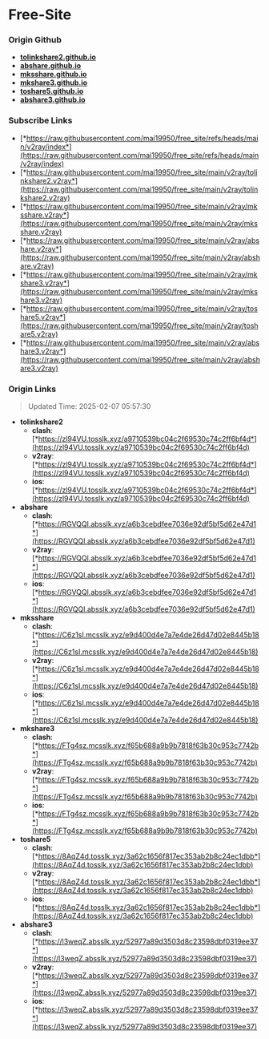 # Free-Site

### Origin Github

- [**tolinkshare2.github.io**](https://github.com/tolinkshare2/tolinkshare2.github.io)
- [**abshare.github.io**](https://github.com/abshare/abshare.github.io)
- [**mksshare.github.io**](https://github.com/mksshare/mksshare.github.io)
- [**mkshare3.github.io**](https://github.com/mkshare3/mkshare3.github.io)
- [**toshare5.github.io**](https://github.com/toshare5/toshare5.github.io)
- [**abshare3.github.io**](https://github.com/abshare3/abshare3.github.io)

### Subscribe Links

- [*https://raw.githubusercontent.com/mai19950/free_site/refs/heads/main/v2ray/index*](https://raw.githubusercontent.com/mai19950/free_site/refs/heads/main/v2ray/index)
- [*https://raw.githubusercontent.com/mai19950/free_site/main/v2ray/tolinkshare2.v2ray*](https://raw.githubusercontent.com/mai19950/free_site/main/v2ray/tolinkshare2.v2ray)
- [*https://raw.githubusercontent.com/mai19950/free_site/main/v2ray/mksshare.v2ray*](https://raw.githubusercontent.com/mai19950/free_site/main/v2ray/mksshare.v2ray)
- [*https://raw.githubusercontent.com/mai19950/free_site/main/v2ray/abshare.v2ray*](https://raw.githubusercontent.com/mai19950/free_site/main/v2ray/abshare.v2ray)
- [*https://raw.githubusercontent.com/mai19950/free_site/main/v2ray/mkshare3.v2ray*](https://raw.githubusercontent.com/mai19950/free_site/main/v2ray/mkshare3.v2ray)
- [*https://raw.githubusercontent.com/mai19950/free_site/main/v2ray/toshare5.v2ray*](https://raw.githubusercontent.com/mai19950/free_site/main/v2ray/toshare5.v2ray)
- [*https://raw.githubusercontent.com/mai19950/free_site/main/v2ray/abshare3.v2ray*](https://raw.githubusercontent.com/mai19950/free_site/main/v2ray/abshare3.v2ray)

### Origin Links

> Updated Time: 2025-02-07 05:57:30

- **tolinkshare2**
  - **clash**: [*https://zl94VU.tosslk.xyz/a9710539bc04c2f69530c74c2ff6bf4d*](https://zl94VU.tosslk.xyz/a9710539bc04c2f69530c74c2ff6bf4d)
  - **v2ray**: [*https://zl94VU.tosslk.xyz/a9710539bc04c2f69530c74c2ff6bf4d*](https://zl94VU.tosslk.xyz/a9710539bc04c2f69530c74c2ff6bf4d)
  - **ios**: [*https://zl94VU.tosslk.xyz/a9710539bc04c2f69530c74c2ff6bf4d*](https://zl94VU.tosslk.xyz/a9710539bc04c2f69530c74c2ff6bf4d)
- **abshare**
  - **clash**: [*https://RGVQQl.absslk.xyz/a6b3cebdfee7036e92df5bf5d62e47d1*](https://RGVQQl.absslk.xyz/a6b3cebdfee7036e92df5bf5d62e47d1)
  - **v2ray**: [*https://RGVQQl.absslk.xyz/a6b3cebdfee7036e92df5bf5d62e47d1*](https://RGVQQl.absslk.xyz/a6b3cebdfee7036e92df5bf5d62e47d1)
  - **ios**: [*https://RGVQQl.absslk.xyz/a6b3cebdfee7036e92df5bf5d62e47d1*](https://RGVQQl.absslk.xyz/a6b3cebdfee7036e92df5bf5d62e47d1)
- **mksshare**
  - **clash**: [*https://C6z1sI.mcsslk.xyz/e9d400d4e7a7e4de26d47d02e8445b18*](https://C6z1sI.mcsslk.xyz/e9d400d4e7a7e4de26d47d02e8445b18)
  - **v2ray**: [*https://C6z1sI.mcsslk.xyz/e9d400d4e7a7e4de26d47d02e8445b18*](https://C6z1sI.mcsslk.xyz/e9d400d4e7a7e4de26d47d02e8445b18)
  - **ios**: [*https://C6z1sI.mcsslk.xyz/e9d400d4e7a7e4de26d47d02e8445b18*](https://C6z1sI.mcsslk.xyz/e9d400d4e7a7e4de26d47d02e8445b18)
- **mkshare3**
  - **clash**: [*https://FTg4sz.mcsslk.xyz/f65b688a9b9b7818f63b30c953c7742b*](https://FTg4sz.mcsslk.xyz/f65b688a9b9b7818f63b30c953c7742b)
  - **v2ray**: [*https://FTg4sz.mcsslk.xyz/f65b688a9b9b7818f63b30c953c7742b*](https://FTg4sz.mcsslk.xyz/f65b688a9b9b7818f63b30c953c7742b)
  - **ios**: [*https://FTg4sz.mcsslk.xyz/f65b688a9b9b7818f63b30c953c7742b*](https://FTg4sz.mcsslk.xyz/f65b688a9b9b7818f63b30c953c7742b)
- **toshare5**
  - **clash**: [*https://8AqZ4d.tosslk.xyz/3a62c1656f817ec353ab2b8c24ec1dbb*](https://8AqZ4d.tosslk.xyz/3a62c1656f817ec353ab2b8c24ec1dbb)
  - **v2ray**: [*https://8AqZ4d.tosslk.xyz/3a62c1656f817ec353ab2b8c24ec1dbb*](https://8AqZ4d.tosslk.xyz/3a62c1656f817ec353ab2b8c24ec1dbb)
  - **ios**: [*https://8AqZ4d.tosslk.xyz/3a62c1656f817ec353ab2b8c24ec1dbb*](https://8AqZ4d.tosslk.xyz/3a62c1656f817ec353ab2b8c24ec1dbb)
- **abshare3**
  - **clash**: [*https://l3weqZ.absslk.xyz/52977a89d3503d8c23598dbf0319ee37*](https://l3weqZ.absslk.xyz/52977a89d3503d8c23598dbf0319ee37)
  - **v2ray**: [*https://l3weqZ.absslk.xyz/52977a89d3503d8c23598dbf0319ee37*](https://l3weqZ.absslk.xyz/52977a89d3503d8c23598dbf0319ee37)
  - **ios**: [*https://l3weqZ.absslk.xyz/52977a89d3503d8c23598dbf0319ee37*](https://l3weqZ.absslk.xyz/52977a89d3503d8c23598dbf0319ee37)
